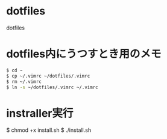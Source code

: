 # dotfiles
dotfiles


# dotfiles内にうつすとき用のメモ
```bash
$ cd ~
$ cp ~/.vimrc ~/dotfiles/.vimrc
$ rm ~/.vimrc
$ ln -s ~/dotfiles/.vimrc ~/.vimrc
```

# instraller実行
$ chmod +x install.sh
$ ./install.sh
